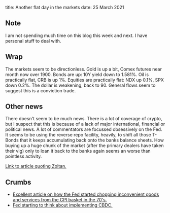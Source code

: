 title: Another flat day in the markets
date: 25 March 2021

## Note

I am not spending much time on this blog this week and next. I have personal stuff to deal with.

## Wrap

The markets seem to be directionless. Gold is up a bit, Comex futures near month now over 1900.
Bonds are up: 10Y yield down to 1.581%.
Oil is practically flat, CRB is up 1%.
Equities are practically flat: NDX up 0.1%, SPX down 0.2%.
The dollar is weakening, back to 90. General flows seem to suggest this is a conviction trade.

## Other news

There doesn't seem to be much news.
There is a lot of coverage of crypto, but I suspect that this is because of a lack of major international, financial or political news.
A lot of commentators are focussed obsessively on the Fed. 
It seems to be using the reverse repo facility, heavily, to shift all those T-Bonds that it keeps accumulating back onto the banks balance sheets. 
How buying up a huge chunk of the market (after the primary dealers have taken their vig) only to loan it back to the banks again seems an worse than pointless activity.

[Link to article quoting Zoltan.](https://twitter.com/PriapusIQ/status/1397269628548702212?s=20)

## Crumbs

- [Excellent article on how the Fed started chopping inconvenient goods and services from the CPI basket in the 70's.](https://www.project-syndicate.org/commentary/fed-sanguine-inflation-view-recalls-arthur-burns-by-stephen-s-roach-2021-05)
- [Fed starting to think about implementing CBDC.](https://twitter.com/ChrisBloomstran/status/1396983577687085067?s=20)

